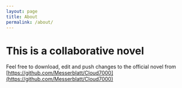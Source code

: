 ```yaml
---
layout: page
title: About
permalink: /about/
---
```


# This is a collaborative novel

Feel free to download, edit and push changes to the official novel from [https://github.com/Messerblatt/Cloud7000](https://github.com/Messerblatt/Cloud7000)

